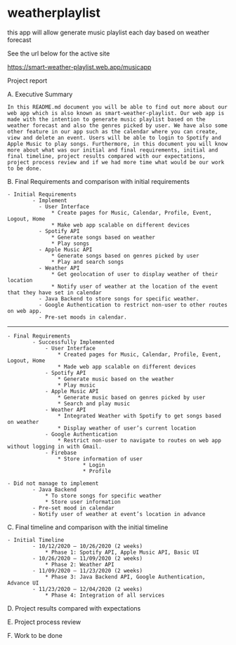 # weatherplaylist
this app will allow generate music playlist each day based on weather forecast

See the url below for the active site

https://smart-weather-playlist.web.app/musicapp


Project report

A. Executive Summary 
    
    In this README.md document you will be able to find out more about our web app which is also known as smart-weather-playlist. Our web app is made with the intention to generate music playlist based on the weather forecast and also the genres picked by user. We have also some other feature in our app such as the calendar where you can create, view and delete an event. Users will be able to login to Spotify and Apple Music to play songs. Furthermore, in this document you will know more about what was our initial and final requirements, initial and final timeline, project results compared with our expectations, project process review and if we had more time what would be our work to be done. 

B. Final Requirements and comparison with initial requirements 

    - Initial Requirements
            - Implement
              - User Interface
                  * Create pages for Music, Calendar, Profile, Event, Logout, Home
                  * Make web app scalable on different devices
              - Spotify API
                  * Generate songs based on weather
                  * Play songs
              - Apple Music API
                  * Generate songs based on genres picked by user
                  * Play and search songs
              - Weather API
                  * Get geolocation of user to display weather of their location 
                  * Notify user of weather at the location of the event that they have set in calendar
              - Java Backend to store songs for specific weather. 
              - Google Authentication to restrict non-user to other routes on web app.
              - Pre-set moods in calendar.
---------------------------------------------------------------------------------------------------------------------------------------------------

    - Final Requirements
            - Successfully Implemented
                - User Interface
                    * Created pages for Music, Calendar, Profile, Event, Logout, Home
                    * Made web app scalable on different devices
                - Spotify API 
                    * Generate music based on the weather
                    * Play music
                - Apple Music API
                    * Generate music based on genres picked by user
                    * Search and play music
                - Weather API
                    * Integrated Weather with Spotify to get songs based on weather
                    * Display weather of user’s current location
                - Google Authentication
                    * Restrict non-user to navigate to routes on web app without logging in with Gmail.
                - Firebase
                    * Store information of user 
                            * Login 
                            * Profile
                            
    - Did not manage to implement
            - Java Backend 
                * To store songs for specific weather
                * Store user information
            - Pre-set mood in calendar
            - Notify user of weather at event’s location in advance


C. Final timeline and comparison with the initial timeline 

    - Initial Timeline
            - 10/12/2020 – 10/26/2020 (2 weeks)
                * Phase 1: Spotify API, Apple Music API, Basic UI
            - 10/26/2020 – 11/09/2020 (2 weeks)
                * Phase 2: Weather API
            - 11/09/2020 – 11/23/2020 (2 weeks)
                * Phase 3: Java Backend API, Google Authentication, Advance UI
            - 11/23/2020 – 12/04/2020 (2 weeks)
                * Phase 4: Integration of all services


D. Project results compared with expectations 

E. Project process review 

F. Work to be done 

